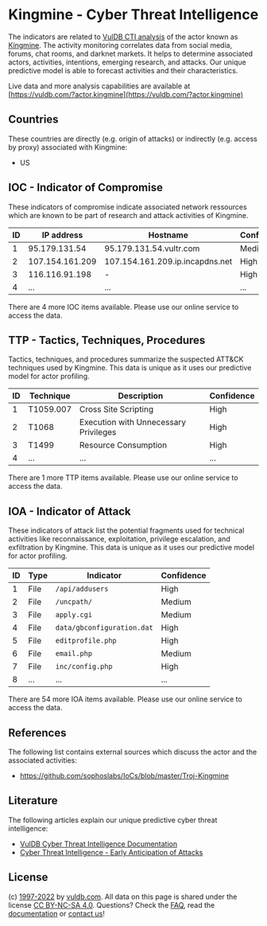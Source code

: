 # Kingmine - Cyber Threat Intelligence

The indicators are related to [VulDB CTI analysis](https://vuldb.com/?kb.cti) of the actor known as [Kingmine](https://vuldb.com/?actor.kingmine). The activity monitoring correlates data from social media, forums, chat rooms, and darknet markets. It helps to determine associated actors, activities, intentions, emerging research, and attacks. Our unique predictive model is able to forecast activities and their characteristics.

Live data and more analysis capabilities are available at [https://vuldb.com/?actor.kingmine](https://vuldb.com/?actor.kingmine)

## Countries

These countries are directly (e.g. origin of attacks) or indirectly (e.g. access by proxy) associated with Kingmine:

* US

## IOC - Indicator of Compromise

These indicators of compromise indicate associated network ressources which are known to be part of research and attack activities of Kingmine.

ID | IP address | Hostname | Confidence
-- | ---------- | -------- | ----------
1 | 95.179.131.54 | 95.179.131.54.vultr.com | Medium
2 | 107.154.161.209 | 107.154.161.209.ip.incapdns.net | High
3 | 116.116.91.198 | - | High
4 | ... | ... | ...

There are 4 more IOC items available. Please use our online service to access the data.

## TTP - Tactics, Techniques, Procedures

Tactics, techniques, and procedures summarize the suspected ATT&CK techniques used by Kingmine. This data is unique as it uses our predictive model for actor profiling.

ID | Technique | Description | Confidence
-- | --------- | ----------- | ----------
1 | T1059.007 | Cross Site Scripting | High
2 | T1068 | Execution with Unnecessary Privileges | High
3 | T1499 | Resource Consumption | High
4 | ... | ... | ...

There are 1 more TTP items available. Please use our online service to access the data.

## IOA - Indicator of Attack

These indicators of attack list the potential fragments used for technical activities like reconnaissance, exploitation, privilege escalation, and exfiltration by Kingmine. This data is unique as it uses our predictive model for actor profiling.

ID | Type | Indicator | Confidence
-- | ---- | --------- | ----------
1 | File | `/api/addusers` | High
2 | File | `/uncpath/` | Medium
3 | File | `apply.cgi` | Medium
4 | File | `data/gbconfiguration.dat` | High
5 | File | `editprofile.php` | High
6 | File | `email.php` | Medium
7 | File | `inc/config.php` | High
8 | ... | ... | ...

There are 54 more IOA items available. Please use our online service to access the data.

## References

The following list contains external sources which discuss the actor and the associated activities:

* https://github.com/sophoslabs/IoCs/blob/master/Troj-Kingmine

## Literature

The following articles explain our unique predictive cyber threat intelligence:

* [VulDB Cyber Threat Intelligence Documentation](https://vuldb.com/?kb.cti)
* [Cyber Threat Intelligence - Early Anticipation of Attacks](https://www.scip.ch/en/?labs.20201022)

## License

(c) [1997-2022](https://vuldb.com/?kb.changelog) by [vuldb.com](https://vuldb.com/?kb.about). All data on this page is shared under the license [CC BY-NC-SA 4.0](https://creativecommons.org/licenses/by-nc-sa/4.0/). Questions? Check the [FAQ](https://vuldb.com/?kb.faq), read the [documentation](https://vuldb.com/?kb) or [contact us](https://vuldb.com/?contact)!
